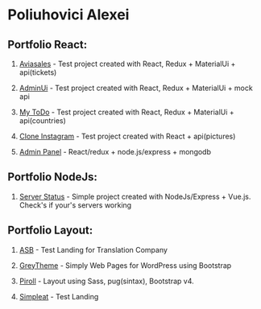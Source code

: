 
# Poliuhovici Alexei

## Portfolio React: 
1. [Aviasales](https://github.com/Alexpol19/Aviasales "Aviasales") - Test project created with React, Redux + MaterialUi + api(tickets)
2. [AdminUi](https://github.com/Alexpol19/AdminUi "AdminUi") - Test project created with React, Redux + MaterialUi + mock api

3. [My ToDo](https://github.com/Alexpol19/MyToDo "My ToDo") - Test project created with React, Redux + MaterialUi + api(countries)

4. [Clone Instagram](https://github.com/Alexpol19/Clone-instagram "Clone Instagram") - Test project created with React + api(pictures)

5. [Admin Panel](https://github.com/Alexpol19/Admin-Panel "Admin Panel") - React/redux + node.js/express + mongodb

## Portfolio NodeJs: 
1. [Server Status](https://github.com/Alexpol19/server-status "Server Status") - Simple project created with NodeJs/Express + Vue.js. Check's if your's servers working

## Portfolio Layout:

1. [ASB](https://alexpol19.github.io/ASB-testProject/ "ASB") - Test Landing for Translation Company

2. [GreyTheme](https://alexpol19.github.io/ThemeGreyBlog/ "Grey Theme") - Simply Web Pages for WordPress using Bootstrap

3. [Piroll](https://alexpol19.github.io/Piroll/ "Piroll") - Layout using Sass, pug(sintax), Bootstrap v4.

4. [Simpleat](https://alexpol19.github.io/SimpleatTestWork/ "SimpleatTestWork") - Test Landing







